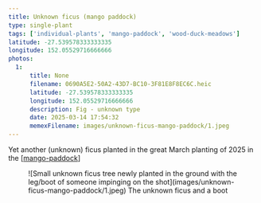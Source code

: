 ```yaml
---
title: Unknown ficus (mango paddock)
type: single-plant
tags: ['individual-plants', 'mango-paddock', 'wood-duck-meadows']
latitude: -27.539578333333335
longitude: 152.05529716666666
photos:
  1:
      title: None
      filename: 0690A5E2-50A2-43D7-BC10-3F81E8F8EC6C.heic
      latitude: -27.539578333333335
      longitude: 152.05529716666666
      description: Fig - unknown type 
      date: 2025-03-14 17:54:32
      memexFilename: images/unknown-ficus-mango-paddock/1.jpeg
---
```




Yet another (unknown) ficus planted in the great March planting of 2025 in the [[mango-paddock]]

<figure markdown>
![Small unknown ficus tree newly planted in the ground with the leg/boot of someone impinging on the shot](images/unknown-ficus-mango-paddock/1.jpeg)
<caption>The unknown ficus and a boot</caption>
</figure>

[//begin]: # "Autogenerated link references for markdown compatibility"
[mango-paddock]: ../mango-paddock "Mango paddock"
[//end]: # "Autogenerated link references"